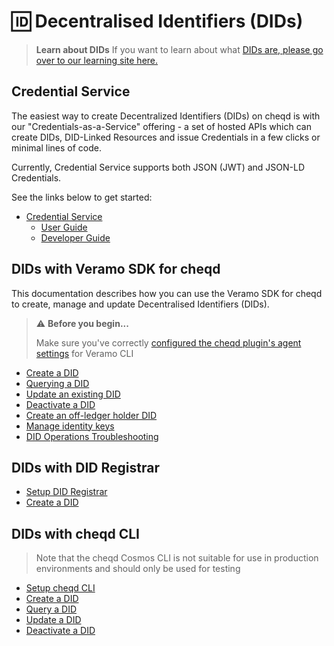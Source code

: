 # 🆔 Decentralised Identifiers (DIDs)

> **Learn about DIDs** If you want to learn about what [DIDs are, please go over to our learning site here.](https://learn.cheqd.io/overview/introduction-to-decentralised-identity/what-is-a-decentralised-identifier-did)

## Credential Service

The easiest way to create Decentralized Identifiers (DIDs) on cheqd is with our "Credentials-as-a-Service" offering - a set of hosted APIs which can create DIDs, DID-Linked Resources and issue Credentials in a few clicks or minimal lines of code.

Currently, Credential Service supports both JSON (JWT) and JSON-LD Credentials.&#x20;

See the links below to get started:

* [Credential Service](../credential-service/)
  * [User Guide](../credential-service/user-guide.md)
  * [Developer Guide](../credential-service/developer-guide.md)

## DIDs with Veramo SDK for cheqd

This documentation describes how you can use the Veramo SDK for cheqd to create, manage and update Decentralised Identifiers (DIDs).

> ⚠️ **Before you begin...**
>
> Make sure you've correctly [configured the cheqd plugin's agent settings](../../guides/sdk/veramo-sdk-for-cheqd/setup.md) for Veramo CLI

* [Create a DID](create-did.md)
* [Querying a DID](query-did.md)
* [Update an existing DID](update-did.md)
* [Deactivate a DID](deactivate-did.md)
* [Create an off-ledger holder DID](create-subject-did.md)
* [Manage identity keys](identity-keys.md)
* [DID Operations Troubleshooting](troubleshooting.md)

## DIDs with DID Registrar

* [Setup DID Registrar](../did-registrar/did-registrar-setup.md)
* [Create a DID](../did-registrar/create-did.md)

## DIDs with cheqd CLI

> Note that the cheqd Cosmos CLI is not suitable for use in production environments and should only be used for testing

* [Setup cheqd CLI](../../advanced/)
* [Create a DID](../../advanced/cheqd-node-cli/create-did.md)
* [Query a DID](../../advanced/cheqd-node-cli/query-did.md)
* [Update a DID](../../advanced/cheqd-node-cli/update-did.md)
* [Deactivate a DID](../../advanced/cheqd-node-cli/deactivate-did.md)
